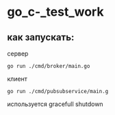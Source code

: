 # go_c-_test_work

## как запускать:
сервер
```
go run ./cmd/broker/main.go 
```

клиент
```
go run ./cmd/pubsubservice/main.g
```
используется gracefull shutdown